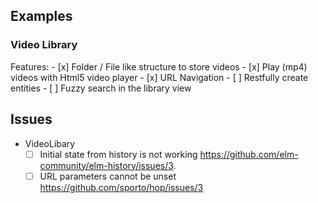 ## Examples

### Video Library

Features:
	- [x] Folder / File like structure to store videos
	- [x] Play (mp4) videos with Html5 video player
	- [x] URL Navigation
	- [ ] Restfully create entities
	- [ ] Fuzzy search in the library view

## Issues

- VideoLibary
  - [ ] Initial state from history is not working https://github.com/elm-community/elm-history/issues/3.
  - [ ] URL parameters cannot be unset https://github.com/sporto/hop/issues/3

